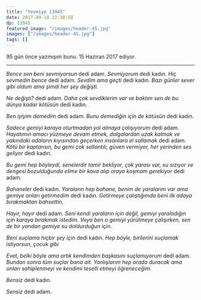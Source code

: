 ```yaml
---
title: "Yevmiye 13945"
date: 2017-09-18 22:38:58
dp: 13945
featured_image: "/images/header-45.jpg"
images: ["/images/header-45.jpg"]
tags: []
---
```


95 gün önce yazmışım bunu. 15 Haziran 2017 ediyor.

-----

*Bence sen beni sevmiyorsun* dedi adam. *Sevmiyorum* dedi kadın. *Hiç sevmedin
bence* dedi adam. *Sevdim ama geçti* dedi kadın. *Bazı günler sever gibi oldum
ama şimdi her şey değişti.*

*Ne değişti?* dedi adam. *Daha çok sevdiklerim var ve baktım sen de bu dünya
kadar kötüsün* dedi kadın.

*Ben iyiyim demedim* dedi adam. *Bunu demediğin için de kötüsün* dedi kadın. 

*Sadece gemiyi karaya oturtmadan yol almaya çalışıyorum* dedi adam. *Hayatımın
amacı yüzmeye devam etmek, dalgalardan uzak kalmak ve yakındaki adaların
kıyısından geçerken insanlara el sallamak* dedi adam. *Kötü bir kaptansın, bu
gemi çok sallantılı, güven vermiyor, her yerinden ses geliyor* dedi kadın.

*Bu gemi hep böyleydi, senelerdir tamir bekliyor, çok yarası var, su sızıyor ve
dengesi bozulduğunda elime bir kova alıp oraya koşmam gerekiyor* dedi adam.

*Bahaneler* dedi kadın. *Yaraların hep bahane, benim de yaralarım var ama gemiye
onları getirmedim* dedi kadın. *Getirmeye çalıştığımda beni ilk adaya bırakmaktan
bahsettin.* 

*Hayır, hayır* dedi adam. *Seni kendi yaraların için değil, gemiyi yaraladığın
için karaya bırakmak istedim. Veya ben o gemiyi yürütmeye çalışırken, sen de bir
yandan gemiye su doldurduğun için.*

*Beni suçlama hiçbir şey için* dedi kadın. *Hep böyle, birilerini suçlamak
istiyorsun, çocuk gibi*

*Evet, belki böyle ama artık kendimden başkasını suçlamıyorum* dedi adam.
*Bundan sonra tüm suçlar bana ait. Yanlışlarım hep orada duracak ama onları
sahiplenmeyi ve kendimi teselli etmeyi öğreneceğim.*

*Bensiz* dedi kadın. 

*Sensiz* dedi adam. 


